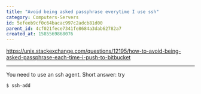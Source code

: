 ```yaml
---
title: "Avoid being asked passphrase everytime I use ssh"
category: Computers-Servers
id: 5efeeb9cf0c64bacac997c2adcb81d00
parent_id: 4cf021fece7341fe8684a3dab62782a7
created_at: 1585569868076
---
```


https://unix.stackexchange.com/questions/12195/how-to-avoid-being-asked-passphrase-each-time-i-push-to-bitbucket

---

You need to use an ssh agent. Short answer: try

```
$ ssh-add
```
    